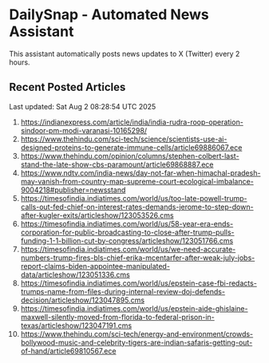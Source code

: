 # DailySnap - Automated News Assistant

This assistant automatically posts news updates to X (Twitter) every 2 hours.

## Recent Posted Articles

Last updated: Sat Aug  2 08:28:54 UTC 2025

1. https://indianexpress.com/article/india/india-rudra-roop-operation-sindoor-pm-modi-varanasi-10165298/
2. https://www.thehindu.com/sci-tech/science/scientists-use-ai-designed-proteins-to-generate-immune-cells/article69886067.ece
3. https://www.thehindu.com/opinion/columns/stephen-colbert-last-stand-the-late-show-cbs-paramount/article69868887.ece
4. https://www.ndtv.com/india-news/day-not-far-when-himachal-pradesh-may-vanish-from-country-map-supreme-court-ecological-imbalance-9004218#publisher=newsstand
5. https://timesofindia.indiatimes.com/world/us/too-late-powell-trump-calls-out-fed-chief-on-interest-rates-demands-jerome-to-step-down-after-kugler-exits/articleshow/123053526.cms
6. https://timesofindia.indiatimes.com/world/us/58-year-era-ends-corporation-for-public-broadcasting-to-close-after-trump-pulls-funding-1-1-billion-cut-by-congress/articleshow/123051766.cms
7. https://timesofindia.indiatimes.com/world/us/we-need-accurate-numbers-trump-fires-bls-chief-erika-mcentarfer-after-weak-july-jobs-report-claims-biden-appointee-manipulated-data/articleshow/123051336.cms
8. https://timesofindia.indiatimes.com/world/us/epstein-case-fbi-redacts-trumps-name-from-files-during-internal-review-doj-defends-decision/articleshow/123047895.cms
9. https://timesofindia.indiatimes.com/world/us/epstein-aide-ghislaine-maxwell-silently-moved-from-florida-to-federal-prison-in-texas/articleshow/123047191.cms
10. https://www.thehindu.com/sci-tech/energy-and-environment/crowds-bollywood-music-and-celebrity-tigers-are-indian-safaris-getting-out-of-hand/article69810567.ece
